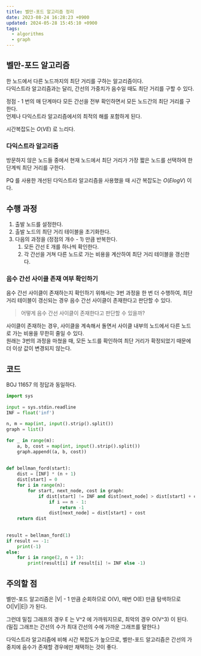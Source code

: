 ```yaml
---
title: 벨만-포드 알고리즘 정리
date: 2023-08-24 16:28:23 +0900
updated: 2024-05-28 15:45:10 +0900
tags:
  - algorithms
  - graph
---
```


## 벨만-포드 알고리즘

한 노드에서 다른 노드까지의 최단 거리를 구하는 알고리즘이다.    
다익스트라 알고리즘과는 달리, 간선의 가중치가 음수일 때도 최단 거리를 구할 수 있다.     

정점 - 1 번의 매 단계마다 모든 간선을 전부 확인하면서 모든 노드간의 최단 거리를 구한다.     
언제나 다익스트라 알고리즘에서의 최적의 해를 포함하게 된다.

시간복잡도는 $O(VE)$ 로 느리다.    

### 다익스트라 알고리즘

방문하지 않은 노드들 중에서 현재 노드에서 최단 거리가 가장 짧은 노드를 선택하여 한 단계씩 최단 거리를 구한다.    

PQ 를 사용한 개선된 다익스트라 알고리즘을 사용했을 때 시간 복잡도는 $O(E log V)$ 이다.     

## 수행 과정

1. 출발 노드를 설정한다.
2. 출발 노드의 최단 거리 테이블을 초기화한다.
3. 다음의 과정을 (정점의 개수 - 1) 만큼 반복한다.
	1. 모든 간선 E 개를 하나씩 확인한다.
	2. 각 간선을 거쳐 다른 노드로 가는 비용을 계산하여 최단 거리 테이블을 갱신한다.

### 음수 간선 사이클 존재 여부 확인하기

음수 간선 사이클이 존재하는지 확인하기 위해서는 3번 과정을 한 번 더 수행하여, 최단 거리 테이블이 갱신되는 경우 음수 간선 사이클이 존재한다고 판단할 수 있다.      

> 어떻게 음수 간선 사이클이 존재한다고 판단할 수 있을까?

사이클이 존재하는 경우, 사이클을 계속해서 돌면서 사이클 내부의 노드에서 다른 노드로 가는 비용을 무한히 줄일 수 있다.      
원래는 3번의 과정을 마쳤을 때, 모든 노드를 확인하여 최단 거리가 확정되었기 때문에 더 이상 값이 변경되지 않는다.

## 코드

BOJ 11657 의 정답과 동일하다.

```python
import sys  
  
input = sys.stdin.readline  
INF = float('inf')  
  
n, m = map(int, input().strip().split())  
graph = list()  
  
for _ in range(m):  
    a, b, cost = map(int, input().strip().split())  
    graph.append((a, b, cost))  
  
  
def bellman_ford(start):  
    dist = [INF] * (n + 1)  
    dist[start] = 0  
    for i in range(n):  
        for start, next_node, cost in graph:  
            if dist[start] != INF and dist[next_node] > dist[start] + cost:  
                if i == n - 1:  
                    return -1  
                dist[next_node] = dist[start] + cost  
    return dist  
  
  
result = bellman_ford(1)  
if result == -1:  
    print(-1)  
else:  
    for i in range(2, n + 1):  
        print(result[i] if result[i] != INF else -1)
```

## 주의할 점

벨만-포드 알고리즘은 |V| - 1 만큼 순회하므로 O(V), 매번 O(E) 만큼 탐색하므로 O(|V||E|) 가 된다.    

그런데 밀집 그래프의 경우 E 는 V^2 에 가까워지므로, 최악의 경우 O(V^3) 이 된다. 
(밀집 그래프는 간선의 수가 최대 간선의 수에 가까운 그래프를 말한다.)

다익스트라 알고리즘에 비해 시간 복잡도가 높으므로, 벨만-포드 알고리즘은 간선의 가중치에 음수가 존재할 경우에만 채택하는 것이 좋다.     